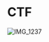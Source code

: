 # CTF

![IMG_1237](https://user-images.githubusercontent.com/95297205/165138461-623e0495-0010-452f-b0f3-04dc72ccf67a.JPG)
